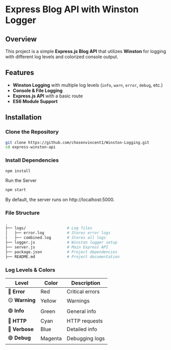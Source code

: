 # Express Blog API with Winston Logger

## Overview
This project is a simple **Express.js Blog API** that utilizes **Winston** for logging with different log levels and colorized console output.

## Features
- **Winston Logging** with multiple log levels (`info`, `warn`, `error`, `debug`, etc.)
- **Console & File Logging**
- **Express.js API** with a basic route
- **ES6 Module Support**

## Installation

### Clone the Repository
```sh
git clone https://github.com/chosenvincent1/Winston-Logging.git
cd express-winston-api
```

### Install Dependencies  
```sh
npm install
```

Run the Server
```sh
npm start
```

By default, the server runs on http://localhost:5000.

### File Structure
```sh
.
├── logs/                  # Log files
│   ├── error.log          # Stores error logs
│   ├── combined.log       # Stores all logs
├── logger.js              # Winston logger setup
├── server.js              # Main Express API
├── package.json           # Project dependencies
├── README.md              # Project documentation
```

### **Log Levels & Colors**  

| Level   | Color      | Description         |
|---------|-----------|---------------------|
| 🔴 **Error**   | Red       | Critical errors|
| 🟡 **Warning** | Yellow    | Warnings       |
| 🟢 **Info**    | Green     | General info   |
| 🔵 **HTTP**    | Cyan      | HTTP requests  |
| 🔵 **Verbose** | Blue      | Detailed info  |
| 🟣 **Debug**   | Magenta   | Debugging logs |

